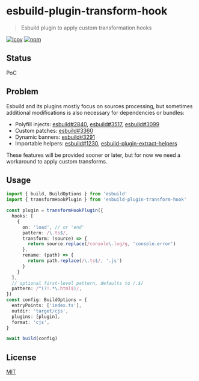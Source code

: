 # esbuild-plugin-transform-hook
> Esbuild plugin to apply custom transformation hooks

[![lcov](https://img.shields.io/badge/dynamic/json?url=https%3A%2F%2Fgithub.com%2Fantongolub%2Fmisc%2Freleases%2Fdownload%2Flcov%2Flcov-sum.json&query=%24.scopes.packages_esbuild_plugin_transform_hook.max&label=lcov&color=brightgreen)](https://github.com/antongolub/misc/releases/download/lcov/lcov.info)
[![npm](https://img.shields.io/npm/v/esbuild-plugin-transform-hook.svg?&color=white)](https://www.npmjs.com/package/esbuild-plugin-transform-hook)

## Status
PoC

## Problem
Esbuild and its plugins mostly focus on sources processing, but sometimes additional modifications is also necessary for dependencies or bundles:
* Polyfill injects: [esbuild#2840](https://github.com/evanw/esbuild/issues/2840), [esbuild#3517](https://github.com/evanw/esbuild/issues/3517), [esbuild#3099](https://github.com/evanw/esbuild/issues/3099)
* Custom patches: [esbuild#3360](https://github.com/evanw/esbuild/issues/3360)
* Dynamic banners: [esbuild#3291](https://github.com/evanw/esbuild/issues/3291)
* Importable helpers: [esbuild#1230](https://github.com/evanw/esbuild/issues/1230), [esbuild-plugin-extract-helpers](https://github.com/antongolub/misc/tree/master/packages/esbuild/plugin-extract-helpers)

These features will be provided sooner or later, but for now we need a workaround to apply custom transforms.  

## Usage
```ts
import { build, BuildOptions } from 'esbuild'
import { transformHookPlugin } from 'esbuild-plugin-transform-hook'

const plugin = transformHookPlugin({
  hooks: [
    {
      on: 'load', // or 'end'
      pattern: /\.ts$/,
      transform: (source) => {
        return source.replace(/console\.log/g, 'console.error')
      },
      rename: (path) => {
        return path.replace(/\.ts$/, '.js')
      }
    }
  ],
  // optional first-level pattern, defaults to /.$/
  pattern: /^(?!.*\.html$)/, 
})
const config: BuildOptions = {
  entryPoints: ['index.ts'],
  outdir: 'target/cjs',
  plugins: [plugin],
  format: 'cjs',
}

await build(config)
```

## License
[MIT](./LICENSE)
